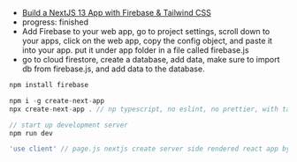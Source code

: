 - [Build a NextJS 13 App with Firebase & Tailwind CSS](https://www.youtube.com/watch?v=uikATllLdRc&t=647s)
- progress: finished
- Add Firebase to your web app, go to project settings, scroll down to your apps, click on the web app, copy the config object, and paste it into your app. put it under app folder in a file called firebase.js
- go to cloud firestore, create a database, add data, make sure to import db from firebase.js, and add data to the database.

```javascript
npm install firebase
```

```javascript
npm i -g create-next-app
npx create-next-app . // np typescript, no eslint, no prettier, with tailwindcss, and app routing, no src folder.

// start up development server
npm run dev

'use client' // page.js nextjs create server side rendered react app by default, this tells it to create a client side rendered app
```
